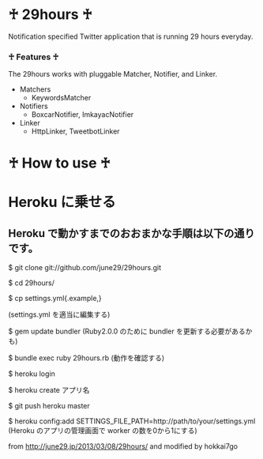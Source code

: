 # ♰ 29hours ♰

Notification specified Twitter application that is running 29 hours everyday.

### ♰ Features ♰

The 29hours works with pluggable Matcher, Notifier, and Linker.

- Matchers
  - KeywordsMatcher
- Notifiers
  - BoxcarNotifier, ImkayacNotifier
- Linker
  - HttpLinker, TweetbotLinker

# ♰ How to use ♰

# Heroku に乗せる
## Heroku で動かすまでのおおまかな手順は以下の通りです。
$ git clone git://github.com/june29/29hours.git

$ cd 29hours/

$ cp settings.yml{.example,}

(settings.yml を適当に編集する)

$ gem update bundler
(Ruby2.0.0 のために bundler を更新する必要があるかも)

$ bundle exec ruby 29hours.rb
(動作を確認する)

$ heroku login

$ heroku create アプリ名

$ git push heroku master

$ heroku config:add SETTINGS_FILE_PATH=http://path/to/your/settings.yml
(Heroku のアプリの管理画面で worker の数を0から1にする)

from http://june29.jp/2013/03/08/29hours/ and modified by hokkai7go
